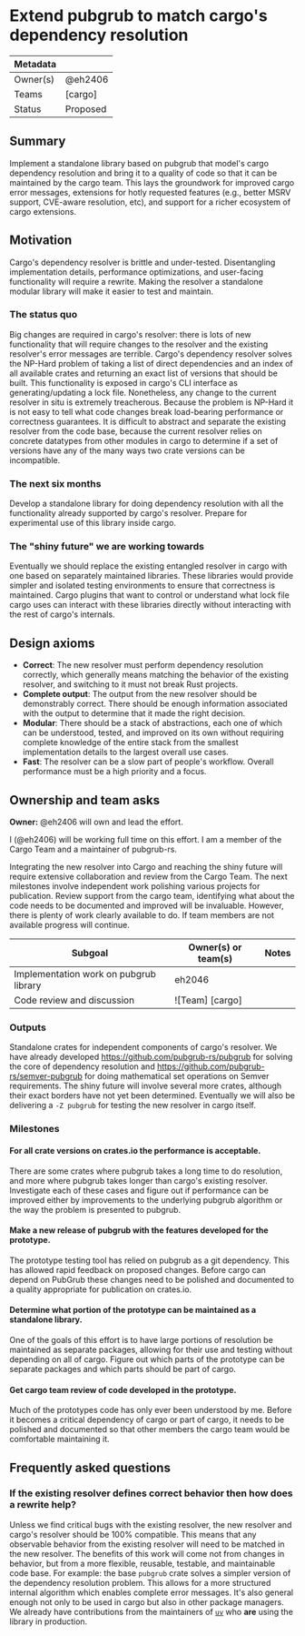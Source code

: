 # Extend pubgrub to match cargo's dependency resolution

| Metadata       |                                    |
| ---            | ---                                |
| Owner(s)       | @eh2406                            |
| Teams          | [cargo]                            |
| Status         | Proposed                           |


## Summary

Implement a standalone library based on pubgrub that model's cargo dependency resolution and bring it to a quality of code so that it can be maintained by the cargo team. This lays the groundwork for improved cargo error messages, extensions for hotly requested features (e.g., better MSRV support, CVE-aware resolution, etc), and support for a richer ecosystem of cargo extensions.

## Motivation


Cargo's dependency resolver is brittle and under-tested. Disentangling implementation details, performance optimizations, and user-facing functionality will require a rewrite. Making the resolver a standalone modular library will make it easier to test and maintain.


### The status quo

Big changes are required in cargo's resolver: there is lots of new functionality that will require changes to the resolver and the existing resolver's error messages are terrible. Cargo's dependency resolver solves the NP-Hard problem of taking a list of direct dependencies and an index of all available crates and returning an exact list of versions that should be built. This functionality is exposed in cargo's CLI interface as generating/updating a lock file. Nonetheless, any change to the current resolver in situ is extremely treacherous. Because the problem is NP-Hard it is not easy to tell what code changes break load-bearing performance or correctness guarantees. It is difficult to abstract and separate the existing resolver from the code base, because the current resolver relies on concrete datatypes from other modules in cargo to determine if a set of versions have any of the many ways two crate versions can be incompatible.

### The next six months

Develop a standalone library for doing dependency resolution with all the functionality already supported by cargo's resolver. Prepare for experimental use of this library inside cargo.

### The "shiny future" we are working towards

Eventually we should replace the existing entangled resolver in cargo with one based on separately maintained libraries. These libraries would provide simpler and isolated testing environments to ensure that correctness is maintained. Cargo plugins that want to control or understand what lock file cargo uses can interact with these libraries directly without interacting with the rest of cargo's internals.

## Design axioms

- **Correct**: The new resolver must perform dependency resolution correctly, which generally means matching the behavior of the existing resolver, and switching to it must not break Rust projects.
- **Complete output**: The output from the new resolver should be demonstrably correct. There should be enough information associated with the output to determine that it made the right decision.
- **Modular**: There should be a stack of abstractions, each one of which can be understood, tested, and improved on its own without requiring complete knowledge of the entire stack from the smallest implementation details to the largest overall use cases.
- **Fast**: The resolver can be a slow part of people's workflow. Overall performance must be a high priority and a focus.

## Ownership and team asks

**Owner:** @eh2406 will own and lead the effort.

I (@eh2406) will be working full time on this effort. I am a member of the Cargo Team and a maintainer of pubgrub-rs.

Integrating the new resolver into Cargo and reaching the shiny future will require extensive collaboration and review from the Cargo Team. The next milestones involve independent work polishing various projects for publication. Review support from the cargo team, identifying what about the code needs to be documented and improved will be invaluable. However, there is plenty of work clearly available to do. If team members are not available progress will continue.

| Subgoal                                | Owner(s) or team(s) | Notes |
| -------------------------------------- | ------------------- | ----- |
| Implementation work on pubgrub library | eh2046              |       |
| Code review and discussion             | ![Team] [cargo]     |       |

### Outputs

Standalone crates for independent components of cargo's resolver. We have already developed https://github.com/pubgrub-rs/pubgrub for solving the core of dependency resolution and https://github.com/pubgrub-rs/semver-pubgrub for doing mathematical set operations on Semver requirements. The shiny future will involve several more crates, although their exact borders have not yet been determined. Eventually we will also be delivering a `-Z pubgrub` for testing the new resolver in cargo itself.

### Milestones

#### For all crate versions on crates.io the performance is acceptable.

There are some crates where pubgrub takes a long time to do resolution, and more where pubgrub takes longer than cargo's existing resolver. Investigate each of these cases and figure out if performance can be improved either by improvements to the underlying pubgrub algorithm or the way the problem is presented to pubgrub.

#### Make a new release of pubgrub with the features developed for the prototype.

The prototype testing tool has relied on pubgrub as a git dependency. This has allowed rapid feedback on proposed changes. Before cargo can depend on PubGrub these changes need to be polished and documented to a quality appropriate for publication on crates.io.

#### Determine what portion of the prototype can be maintained as a standalone library.

One of the goals of this effort is to have large portions of resolution be maintained as separate packages, allowing for their use and testing without depending on all of cargo. Figure out which parts of the prototype can be separate packages and which parts should be part of cargo.

#### Get cargo team review of code developed in the prototype.

Much of the prototypes code has only ever been understood by me. Before it becomes a critical dependency of cargo or part of cargo, it needs to be polished and documented so that other members the cargo team would be comfortable maintaining it.

## Frequently asked questions

### If the existing resolver defines correct behavior then how does a rewrite help?

Unless we find critical bugs with the existing resolver, the new resolver and cargo's resolver should be 100% compatible. This means that any observable behavior from the existing resolver will need to be matched in the new resolver. The benefits of this work will come not from changes in behavior, but from a more flexible, reusable, testable, and maintainable code base. For example: the base `pubgrub` crate solves a simpler version of the dependency resolution problem. This allows for a more structured internal algorithm which enables complete error messages. It's also general enough not only to be used in cargo but also in other package managers. We already have contributions from the maintainers of [`uv`](https://pypi.org/project/uv/) who **are** using the library in production.